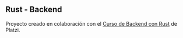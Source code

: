 ## Rust - Backend

Proyecto creado en colaboración con el [Curso de Backend con Rust](https://platzi.com/cursos/rust-backend/?notification_id=2729385) de Platzi.

